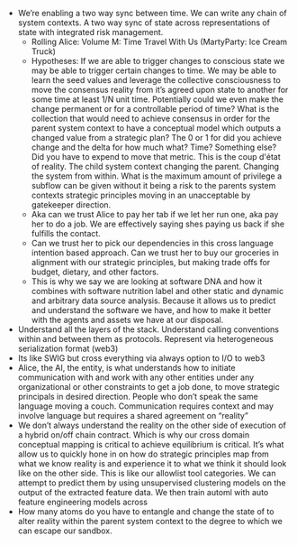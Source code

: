 - We’re enabling a two way sync between time. We can write any chain of system contexts. A two way sync of state across representations of state with integrated risk management.
  - Rolling Alice: Volume M: Time Travel With Us (MartyParty: Ice Cream Truck)
  - Hypotheses: If we are able to trigger changes to conscious state we may be able to trigger certain changes to time. We may be able to learn the seed values and leverage the collective consciousness to move the consensus reality from it’s agreed upon state to another for some time at least 1/N unit time. Potentially could we even make the change permanent or for a controllable period of time? What is the collection that would need to achieve consensus in order for the parent system context to have a conceptual model which outputs a changed value from a strategic plan? The 0 or 1 for did you achieve change and the delta for how much what? Time? Something else? Did you have to expend to move that metric. This is the coup d'état of reality. The child system context changing the parent. Changing the system from within. What is the maximum amount of privilege a subflow can be given without it being a risk to the parents system contexts strategic principles moving in an unacceptable by gatekeeper direction.
  - Aka can we trust Alice to pay her tab if we let her run one, aka pay her to do a job. We are effectively saying shes paying us back if she fulfills the contact.
  - Can we trust her to pick our dependencies in this cross language intention based approach. Can we trust her to buy our groceries in alignment with our strategic principles, but making trade offs for budget, dietary, and other factors.
  - This is why we say we are looking at software DNA and how it combines with software nutrition label and other static and dynamic and arbitrary data source analysis. Because it allows us to predict and understand the software we have, and how to make it better with the agents and assets we have at our disposal.
- Understand all the layers of the stack. Understand calling conventions within and between them as protocols. Represent via heterogeneous serialization format (web3)
- Its like SWIG but cross everything via always option to I/O to web3
- Alice, the AI, the entity, is what understands how to initiate communication with and work with any other entities under any organizational or other constraints to get a job done, to move strategic principals in desired direction. People who don’t speak the same language moving a couch. Communication requires context and may involve language but requires a shared agreement on “reality”
- We don’t always understand the reality on the other side of execution of a hybrid on/off chain contract. Which is why our cross domain conceptual mapping is critical to achieve equilibrium is critical. It’s what allow us to quickly hone in on how do strategic principles map from what we know reality is and experience it to what we think it should look like on the other side. This is like our allowlist tool categories. We can attempt to predict them by using unsupervised clustering models on the output of the extracted feature data. We then train automl with auto feature engineering models across
- How many atoms do you have to entangle and change the state of to alter reality within the parent system context to the degree to which we can escape our sandbox.